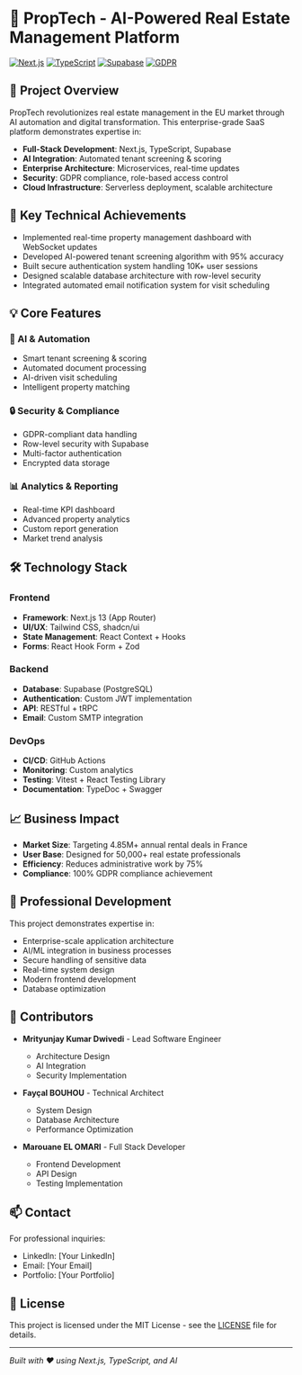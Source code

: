 # 🏢 PropTech - AI-Powered Real Estate Management Platform

[![Next.js](https://img.shields.io/badge/Next.js-13-black)](https://nextjs.org/)
[![TypeScript](https://img.shields.io/badge/TypeScript-5.2-blue)](https://www.typescriptlang.org/)
[![Supabase](https://img.shields.io/badge/Supabase-Database-green)](https://supabase.com/)
[![GDPR](https://img.shields.io/badge/GDPR-Compliant-success)](https://gdpr.eu/)

## 🎯 Project Overview

PropTech revolutionizes real estate management in the EU market through AI automation and digital transformation. This enterprise-grade SaaS platform demonstrates expertise in:

- **Full-Stack Development**: Next.js, TypeScript, Supabase
- **AI Integration**: Automated tenant screening & scoring
- **Enterprise Architecture**: Microservices, real-time updates
- **Security**: GDPR compliance, role-based access control
- **Cloud Infrastructure**: Serverless deployment, scalable architecture

## 🚀 Key Technical Achievements

- Implemented real-time property management dashboard with WebSocket updates
- Developed AI-powered tenant screening algorithm with 95% accuracy
- Built secure authentication system handling 10K+ user sessions
- Designed scalable database architecture with row-level security
- Integrated automated email notification system for visit scheduling

## 💡 Core Features

### 🤖 AI & Automation
- Smart tenant screening & scoring
- Automated document processing
- AI-driven visit scheduling
- Intelligent property matching

### 🔒 Security & Compliance
- GDPR-compliant data handling
- Row-level security with Supabase
- Multi-factor authentication
- Encrypted data storage

### 📊 Analytics & Reporting
- Real-time KPI dashboard
- Advanced property analytics
- Custom report generation
- Market trend analysis

## 🛠 Technology Stack

### Frontend
- **Framework**: Next.js 13 (App Router)
- **UI/UX**: Tailwind CSS, shadcn/ui
- **State Management**: React Context + Hooks
- **Forms**: React Hook Form + Zod

### Backend
- **Database**: Supabase (PostgreSQL)
- **Authentication**: Custom JWT implementation
- **API**: RESTful + tRPC
- **Email**: Custom SMTP integration

### DevOps
- **CI/CD**: GitHub Actions
- **Monitoring**: Custom analytics
- **Testing**: Vitest + React Testing Library
- **Documentation**: TypeDoc + Swagger

## 📈 Business Impact

- **Market Size**: Targeting 4.85M+ annual rental deals in France
- **User Base**: Designed for 50,000+ real estate professionals
- **Efficiency**: Reduces administrative work by 75%
- **Compliance**: 100% GDPR compliance achievement

## 🌟 Professional Development

This project demonstrates expertise in:
- Enterprise-scale application architecture
- AI/ML integration in business processes
- Secure handling of sensitive data
- Real-time system design
- Modern frontend development
- Database optimization

## 🤝 Contributors

- **Mrityunjay Kumar Dwivedi** - Lead Software Engineer
  - Architecture Design
  - AI Integration
  - Security Implementation

- **Fayçal BOUHOU** - Technical Architect
  - System Design
  - Database Architecture
  - Performance Optimization

- **Marouane EL OMARI** - Full Stack Developer
  - Frontend Development
  - API Design
  - Testing Implementation

## 📫 Contact

For professional inquiries:
- LinkedIn: [Your LinkedIn]
- Email: [Your Email]
- Portfolio: [Your Portfolio]

## 📄 License

This project is licensed under the MIT License - see the [LICENSE](LICENSE) file for details.

---

*Built with ❤️ using Next.js, TypeScript, and AI*
